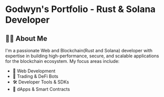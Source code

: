 # Godwyn's Portfolio - Rust & Solana Developer

## 👨‍💻 About Me

I'm a passionate Web and Blockchain(Rust and Solana) developer with expertise in building high-performance, secure, and scalable applications for the blockchain ecosystem. My focus areas include:

- 🚀 Web Development
- 🤖 Trading & DeFi Bots
- 🛠️ Developer Tools & SDKs
- 📱 dApps & Smart Contracts

